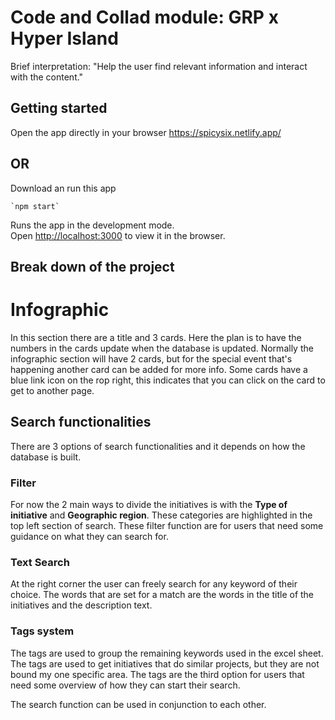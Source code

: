 # Code and Collad module: GRP x Hyper Island

Brief interpretation: "Help the user find relevant information and interact with the content."

## Getting started

Open the app directly in your browser
https://spicysix.netlify.app/

## OR

Download an run this app

```
`npm start`
```

Runs the app in the development mode.<br />
Open [http://localhost:3000](http://localhost:3000) to view it in the browser.

## Break down of the project

# Infographic

In this section there are a title and 3 cards. Here the plan is to have the numbers in the cards update when the database is updated. Normally the infographic section will have 2 cards, but for the special event that's happening another card can be added for more info. Some cards have a blue link icon on the rop right, this indicates that you can click on the card to get to another page.

## Search functionalities

There are 3 options of search functionalities and it depends on how the database is built.

### Filter

For now the 2 main ways to divide the initiatives is with the **Type of initiative** and **Geographic region**. These categories are highlighted in the top left section of search. These filter function are for users that need some guidance on what they can search for.

### Text Search

At the right corner the user can freely search for any keyword of their choice. The words that are set for a match are the words in the title of the initiatives and the description text.

### Tags system

The tags are used to group the remaining keywords used in the excel sheet. The tags are used to get initiatives that do similar projects, but they are not bound my one specific area. The tags are the third option for users that need some overview of how they can start their search.

The search function can be used in conjunction to each other.

